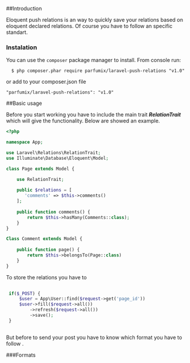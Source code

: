 ##Introduction

Eloquent push relations is an way to quickly save your relations based on eloquent declared relations. Of course you have to follow an specific standart. 

### Instalation
You can use the `composer` package manager to install. From console run:

```
  $ php composer.phar require parfumix/laravel-push-relations "v1.0"
```

or add to your composer.json file

    "parfumix/laravel-push-relations": "v1.0"


##Basic usage

Before you start working you have to include the main trait ***RelationTrait*** which will give the functionality. Below are showed an example.

```php
<?php

namespace App;

use Laravel\Relations\RelationTrait;
use Illuminate\Database\Eloquent\Model;

class Page extends Model {

    use RelationTrait;
    
    public $relations = [
       'comments' => $this->comments()
    ];
    
    public function comments() {
        return $this->hasMany(Comments::class);
    }
}

Class Comment extends Model {
    
    public function page() {
        return $this->belongsTo(Page::class)
    }
}
```

To store the relations you have to 

```php
 
 if($_POST) {
     $user = App\User::find($request->get('page_id'))
     $user->fill($request->all())
         ->refresh($request->all())
         ->save();
 }
 
```
But before to send your post you have to know which format you have to follow .

###Formats
